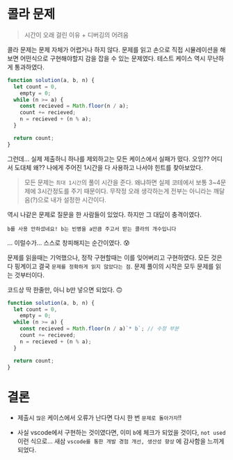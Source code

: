 # 콜라 문제

> 시간이 오래 걸린 이유 + 디버깅의 어려움

콜라 문제는 문제 자체가 어렵거나 하지 않다. 문제를 읽고 손으로 직접 시뮬레이션을 해보면 어떤식으로 구현해야할지 감을 잡을 수 있는 문제였다. 테스트 케이스 역시 무난하게 통과하였다.

```js
function solution(a, b, n) {
  let count = 0,
    empty = 0;
  while (n >= a) {
    const recieved = Math.floor(n / a);
    count += recieved;
    n = recieved + (n % a);
  }

  return count;
}
```

그런데... 실제 제출하니 하나를 제외하고는 모든 케이스에서 실패가 떴다. 오잉?? 어디서 도대체 왜?? 나에게 주어진 1시간을 다 사용하고 나서야 힌트를 찾아보았다.

> 모든 문제는 `최대 1시간`의 풀이 시간을 준다. 왜냐하면 실제 코테에서 보통 3~4문제에 3시간정도를 주기 때문이다. 무작정 오래 생각하는게 전부는 아니라는 깨달음(?)으로 내가 설정한 시간이다.

역시 나같은 문제로 질문을 한 사람들이 있었다. 하지만 그 대답이 충격이였다.

`b를 사용 안하셨네요! b는 빈병을 a만큼 주고서 받는 콜라의 개수입니다`

... 이럴수가... 스스로 창피해지는 순간이였다. 😰

문제를 읽을때는 기억했으나, 정작 구현할때는 이를 잊어버리고 구현하였다. 모든 것은 다 핑계이고 결국 `문제를 정확하게 읽지 않았다는 점`. 문제 풀이의 시작은 모두 문제를 읽는 것부터이다.

코드상 딱 한줄만, 아니 b만 넣으면 되었다. 🙃

```js
function solution(a, b, n) {
  let count = 0,
    empty = 0;
  while (n >= a) {
    const recieved = Math.floor(n / a)`* b`; // 수정 부분
    count += recieved;
    n = recieved + (n % a);
  }

  return count;
}
```

# 결론

- 제출시 `많은` 케이스에서 오류가 난다면 다시 한 번 `문제로 돌아가자`!!

- 사실 vscode에서 구현하는 것이였다면, 이미 `b`에 체크가 되었을 것이다, `not used` 이런 식으로... 새삼 `vscode를 통한 개발 경험 개선, 생산성 향상` 에 감사함을 느끼게 되었다.
